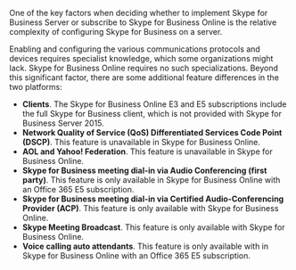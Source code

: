 One of the key factors when deciding whether to implement Skype for Business Server or subscribe to Skype for Business Online is the relative complexity of configuring Skype for Business on a server. 

Enabling and configuring the various communications protocols and devices requires specialist knowledge, which some organizations might lack. Skype for Business Online requires no such specializations. Beyond this significant factor, there are some additional feature differences in the two platforms: 
- **Clients**. The Skype for Business Online E3 and E5 subscriptions include the full Skype for Business client, which is not provided with Skype for Business Server 2015. 
- **Network Quality of Service (QoS) Differentiated Services Code Point (DSCP)**. This feature is unavailable in Skype for Business Online.
- **AOL and Yahoo! Federation**. This feature is unavailable in Skype for Business Online.
- **Skype for Business meeting dial-in via Audio Conferencing (first party)**. This feature is only available in Skype for Business Online with an Office 365 E5 subscription. 
- **Skype for Business meeting dial-in via Certified Audio-Conferencing Provider (ACP)**. This feature is only available with Skype for Business Online.
- **Skype Meeting Broadcast**. This feature is only available with Skype for Business Online.
- **Voice calling auto attendants**. This feature is only available with in Skype for Business Online with an Office 365 E5 subscription.
